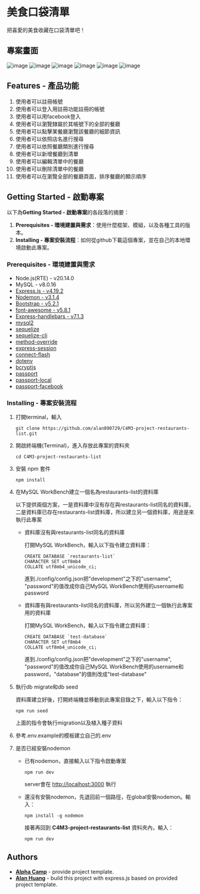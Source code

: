 # 美食口袋清單

把喜愛的美食收藏在口袋清單吧！

## 專案畫面

![image](https://github.com/alan890729/C4M3-project-restaurants-list/blob/main/public/images/read-all-restaurants.png)
![image](https://github.com/alan890729/C4M3-project-restaurants-list/blob/main/public/images/read-detail-restaurants.png)
![image](https://github.com/alan890729/C4M3-project-restaurants-list/blob/main/public/images/search-restaurant-ci.png)
![image](https://github.com/alan890729/C4M3-project-restaurants-list/blob/main/public/images/search-restaurant-category.png)
![image](https://github.com/alan890729/C4M3-project-restaurants-list/blob/main/public/images/create-restaurant.png)
![image](https://github.com/alan890729/C4M3-project-restaurants-list/blob/main/public/images/edit-restaurant.png)

## Features - 產品功能

1. 使用者可以註冊帳號
2. 使用者可以登入用註冊功能註冊的帳號
3. 使用者可以用facebook登入
4. 使用者可以瀏覽隸屬於其帳號下的全部的餐廳
5. 使用者可以點擊某餐廳瀏覽該餐廳的細節資訊
6. 使用者可以依照店名進行搜尋
7. 使用者可以依照餐廳類別進行搜尋
8. 使用者可以新增餐廳到清單
9. 使用者可以編輯清單中的餐廳
10. 使用者可以刪除清單中的餐廳
11. 使用者可以在瀏覽全部的餐廳頁面，排序餐廳的顯示順序

## Getting Started - 啟動專案

以下為**Getting Started - 啟動專案**的各段落的摘要：
1. **Prerequisites - 環境建置與需求**：使用什麼框架、模組，以及各種工具的版本。
2. **Installing - 專案安裝流程**：如何從github下載這個專案，並在自己的本地環境啟動此專案。


### Prerequisites - 環境建置與需求
- Node.js(RTE) - v20.14.0
- MySQL - v8.0.16
- [Express.js - v4.19.2](https://expressjs.com)
- [Nodemon - v3.1.4](https://www.npmjs.com/package/nodemon)
- [Bootstrap - v5.2.1](https://www.jsdelivr.com/package/npm/bootstrap?tab=files&version=5.2.1&path=dist)
- [font-awesome - v5.8.1](https://cdnjs.com/libraries/font-awesome/5.8.1)
- [Express-handlebars - v7.1.3](https://www.npmjs.com/package/express-handlebars)
- [mysql2](https://www.npmjs.com/package/mysql2)
- [sequelize](https://www.npmjs.com/package/sequelize)
- [sequelize-cli](https://www.npmjs.com/package/sequelize-cli)
- [method-override](https://www.npmjs.com/package/method-override)
- [express-session](https://www.npmjs.com/package/express-session)
- [connect-flash](https://www.npmjs.com/package/connect-flash)
- [dotenv](https://www.npmjs.com/package/dotenv)
- [bcryptjs](https://www.npmjs.com/package/bcryptjs)
- [passport](https://www.npmjs.com/package/passport)
- [passport-local](https://www.npmjs.com/package/passport-local)
- [passport-facebook](https://www.npmjs.com/package/passport-facebook)

### Installing - 專案安裝流程

1. 打開terminal，輸入
    ```
    git clone https://github.com/alan890729/C4M3-project-restaurants-list.git
    ```

2. 開啟終端機(Terminal)，進入存放此專案的資料夾
    ```
    cd C4M3-project-restaurants-list
    ```

3. 安裝 npm 套件
    ```
    npm install
    ```

4. 在MySQL WorkBench建立一個名為restaurants-list的資料庫

    以下提供兩個方案，一是資料庫中沒有存在與restaurants-list同名的資料庫，二是資料庫已存在restaurants-list資料庫，所以建立另一個資料庫，用途是來執行此專案

    - 資料庫沒有與restaurants-list同名的資料庫

      打開MySQL WorkBench，輸入以下指令建立資料庫：
      ```
      CREATE DATABASE `restaurants-list`
      CHARACTER SET utf8mb4
      COLLATE utf8mb4_unicode_ci;
      ```

      進到./config/config.json把"development"之下的"username", "password"的值改成你自己MySQL WorkBench使用的username和password

    - 資料庫有與restaurants-list同名的資料庫，所以另外建立一個執行此專案用的資料庫

      打開MySQL WorkBench，輸入以下指令建立資料庫：
      ```
      CREATE DATABASE `test-database`
      CHARACTER SET utf8mb4
      COLLATE utf8mb4_unicode_ci;
      ```

      進到./config/config.json把"development"之下的"username", "password"的值改成你自己MySQL WorkBench使用的username和password，"database"的值則改成"test-database"

5. 執行db migrate和db seed

    資料庫建立好後，打開終端機並移動到此專案目錄之下，輸入以下指令：
    ```
    npm run seed
    ```
    上面的指令會執行migration以及植入種子資料

6. 參考.env.example的模板建立自己的.env

7. 是否已經安裝nodemon
  
    - 已有nodemon，直接輸入以下指令啟動專案
        ```
        npm run dev
        ```
        server會在 <http://localhost:3000> 執行

    - 還沒有安裝nodemon，先退回前一個路徑，在global安裝nodemon。輸入：
        ```
        npm install -g nodemon
        ```

       接著再回到 **C4M3-project-restaurants-list** 資料夾內，輸入：
       ```
       npm run dev
       ```

## Authors

  - [**Alpha Camp**](https://tw.alphacamp.co/) - provide project template.
  - [**Alan Huang**](https://github.com/alan890729) - build this project with express.js based on provided project template.

